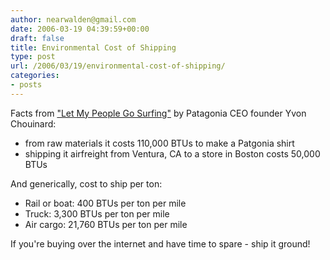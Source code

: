 ```yaml
---
author: nearwalden@gmail.com
date: 2006-03-19 04:39:59+00:00
draft: false
title: Environmental Cost of Shipping
type: post
url: /2006/03/19/environmental-cost-of-shipping/
categories:
- posts
---
```


Facts from ["Let My People Go Surfing"](http://www.amazon.com/gp/product/1594200726/sr=8-1/qid=1142692566/ref=pd_bbs_1/002-0184145-0020041?%5Fencoding=UTF8) by Patagonia CEO founder Yvon Chouinard:






  * from raw materials it costs 110,000 BTUs to make a Patgonia shirt
  * shipping it airfreight from Ventura, CA to a store in Boston costs 50,000 BTUs




And generically, cost to ship per ton:






  * Rail or boat:  400 BTUs per ton per mile
  * Truck:  3,300 BTUs per ton per mile
  * Air cargo:  21,760 BTUs per ton per mile




If you're buying over the internet and have time to spare - ship it ground!



